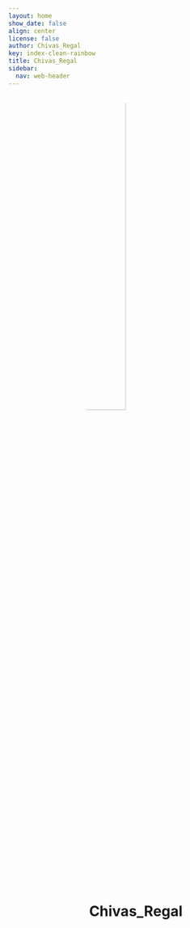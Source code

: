 ```yaml
---
layout: home
show_date: false
align: center
license: false
author: Chivas_Regal
key: index-clean-rainbow
title: Chivas_Regal
sidebar:
  nav: web-header
---
```

<img src="https://img-blog.csdnimg.cn/6dda3f3ed808423b9263202c7ad67acf.jpg" style="
	height: 40%;
	width: 40%;
	margin-left: 30%;
	border-radius: 50%;
">
<h1 align="center">Chivas_Regal</h1>

